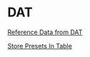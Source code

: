 


# DAT

[Reference Data from DAT](ReferenceDataFromDAT.md)

[Store Presets In Table](StorePresetsInTable.md)

